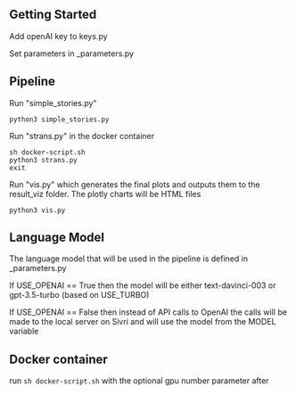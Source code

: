 ## Getting Started
Add openAI key to keys.py

Set parameters in _parameters.py

## Pipeline
Run "simple_stories.py"

`python3 simple_stories.py`

Run "strans.py" in the docker container

```
sh docker-script.sh
python3 strans.py
exit
```

Run "vis.py" which generates the final plots and outputs them to the result_viz folder. The plotly charts will be HTML files

`python3 vis.py`


## Language Model
The language model that will be used in the pipeline is defined in _parameters.py

If USE_OPENAI == True then the model will be either text-davinci-003 or gpt-3.5-turbo (based on USE_TURBO)

If USE_OPENAI == False then instead of API calls to OpenAI the calls will be made to the local server on Sivri and will use the model from the MODEL variable


## Docker container
run `sh docker-script.sh` with the optional gpu number parameter after
